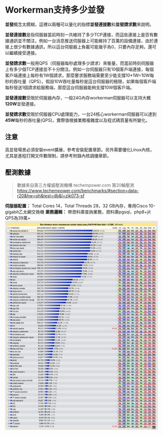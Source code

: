 # Workerman支持多少並發

**並發**概念太模糊，這裡以兩種可以量化的指標**並發連接數**和**並發請求數**來說明。

**並發連接數**是指伺服器當前時刻一共維持了多少TCP連接，而這些連接上是否有數據通訊並不關注，例如一台消息推送伺服器上可能維持了百萬的設備連接，由於連接上很少有數據通訊，所以這台伺服器上負載可能幾乎為0，只要內存足夠，還可以繼續接受連接。

**並發請求數**一般用QPS（伺服器每秒處理多少請求）來衡量，而當前時刻伺服器上有多少個TCP連接並不十分關注。例如一台伺服器只有10個客戶端連接，每個客戶端連接上每秒有1W個請求，那麼要求服務端需要至少能支撐10*1W=10W每秒的吞吐量（QPS）。假設10W吞吐量每秒是這台伺服器的極限，如果每個客戶端每秒發送1個請求給服務端，那麼這台伺服器能夠支撐10W個客戶端。

**並發連接數**受限於伺服器內存，一般24G內存workerman伺服器可以支持大概**120W**並發連接。

**並發請求數**受限於伺服器CPU處理能力，一台24核心workerman伺服器可以達到**45W**每秒的吞吐量(QPS)，實際值根據業務複雜度以及程式碼質量有所變化。

## 注意

高並發場景必須安裝event擴展，參考安裝配置章節。另外需要優化Linux內核，尤其是進程打開文件數限制，請參考附錄內核調優章節。

## 壓測數據 
> 數據來自第三方權威壓測機構 techempower.com 第20輪壓測
https://www.techempower.com/benchmarks/#section=data-r20&hw=ph&test=db&l=zik073-sf

**伺服器配置：**
Total Cores 14，Total Threads 28，32 GB內存，專用Cisco 10-gigabit乙太網交換機
**業務邏輯：**
帶資料庫查詢業務，資料庫pgsql，php8+jit
QPS為39萬+
![](../images/screenshot_1636522357217.png)
